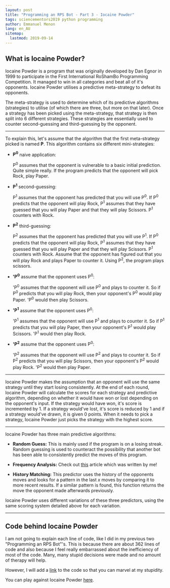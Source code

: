 ```yaml
---
layout: post
title: "Programming an RPS Bot - Part 3 - Iocaine Powder"
tags: sciencementors2019 python programming
author: Emmanuel Menon
lang: en_AU
sitemap:
  lastmod: 2019-09-14
---
```

## What is Iocaine Powder?
Iocaine Powder is a program that was originally developed by Dan Egnor in 1999 to participate in the First International RoShamBo Programming Competition. It managed to win in all categories and beat all of it's opponents. Iocaine Powder utilises a predictive meta-strategy to defeat its opponents.

<!--more-->

The meta-strategy is used to determine which of its predictive algorithms (strategies) to utilise (of which there are three, but more on that later). Once a strategy has been picked using the meta-strategy, that strategy is then split into 6 different strategies. These strategies are essentially used to counter second-guessing and third-guessing by the opponent.

<hr>

To explain this, let's assume that the algorithm that the first meta-strategy picked is named **P**. This algorithm contains six different mini-strategies:
- **P<sup>0</sup>** naive application:

	P<sup>0</sup> assumes that the opponent is vulnerable to a basic initial prediction. Quite simple really. If the program predicts that the opponent will pick Rock, play Paper.


- **P<sup>1</sup>** second-guessing:

	P<sup>1</sup> assumes that the opponent has predicted that you will use P<sup>0</sup>. If P<sup>0</sup> predicts that the opponent will play Rock, P<sup>1</sup> assumes that they have guessed that you will play Paper and that they will play Scissors. P<sup>1</sup> counters with Rock.


- **P<sup>2</sup>** third-guessing:

	P<sup>2</sup> assumes that the opponent has predicted that you will use P<sup>1</sup>. If P<sup>0</sup> predicts that the opponent will play Rock, P<sup>1</sup> assumes that they have guessed that you will play Paper and that they will play Scissors. P<sup>1</sup> counters with Rock. Assume that the opponent has figured out that you will play Rock and plays Paper to counter it. Using P<sup>2</sup>, the program plays scissors.


- **'P<sup>0</sup>** assume that the opponent uses P<sup>0</sup>:

	'P<sup>0</sup> assumes that the opponent will use P<sup>0</sup> and plays to counter it. So if P<sup>0</sup> predicts that you will play Rock, then your opponent's P<sup>0</sup> would play Paper. 'P<sup>0</sup> would then play Scissors.


- **'P<sup>1</sup>** assume that the opponent uses P<sup>0</sup>:

	'P<sup>1</sup> assumes that the opponent will use P<sup>1</sup> and plays to counter it. So if P<sup>1</sup> predicts that you will play Paper, then your opponent's P<sup>1</sup> would play Scissors. 'P<sup>1</sup> would then play Rock.


- **'P<sup>2</sup>** assume that the opponent uses P<sup>0</sup>:

	'P<sup>2</sup> assumes that the opponent will use P<sup>2</sup> and plays to counter it. So if P<sup>2</sup> predicts that you will play Scissors, then your opponent's P<sup>2</sup> would play Rock. 'P<sup>2</sup> would then play Paper.

<hr>

Iocaine Powder makes the assumption that an opponent will use the same strategy until they start losing consistently. At the end of each round, Iocaine Powder will calculate the scores for each strategy and predictive algorithm, depending on whether it would have won or lost depending on the opponent's input. If the strategy would have won, it's score is incremented by 1. If a strategy would've lost, it's score is reduced by 1 and if a strategy would've drawn, it is given 0 points. When it needs to pick a strategy, Iocaine Powder just picks the strategy with the highest score.

<hr>

Iocaine Powder has three main predictive algorithms:
- **Random Guess:**
This is mainly used if the program is on a losing streak. Random guessing is used to counteract the possibility that another bot has been able to consistently predict the moves of this program.

- **Frequency Analysis:**
Check out [this](http://emmanuelmenon.github.io/2019/06/03/frequency-analysis-in-rock-paper-scissors/) article which was written by me!

- **History Matching:**
This predictor uses the history of the opponents moves and looks for a pattern in the last *x* moves by comparing it to more recent results. If a similar pattern is found, this function returns the move the opponent made afterwards previously.

Iocaine Powder uses different variations of these three predictors, using the same scoring system detailed above for each variation.

<hr>

## Code behind Iocaine Powder

I am not going to explain each line of code, like I did in my previous two "Programming an RPS Bot"'s. This is because there are about 362 lines of code and also because I feel really embarrassed about the inefficiency of most of the code. Many, many stupid decisions were made and no amount of therapy will help.

However, I will add a [link](https://github.com/emmanuelmenon/RoShamBots/blob/master/IocainePowder.py) to the code so that you can marvel at my stupidity.

You can play against Iocaine Powder [here](http://www.rpscontest.com/human/5758490110853120?).
